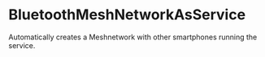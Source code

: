 # BluetoothMeshNetworkAsService

Automatically creates a Meshnetwork with other smartphones running the service. 
